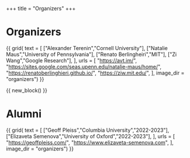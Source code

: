 +++
title = "Organizers"
+++

# Organizers

{{ grid(
    text = [
        ["Alexander Terenin","Cornell University"],
        ["Natalie Maus","University of Pennsylvania"],
        ["Renato Berlingheiri","MIT"],
        ["Zi Wang","Google Research"],
    ],
    urls = [
        "https://avt.im/",
        "https://sites.google.com/seas.upenn.edu/natalie-maus/home/",
        "https://renatoberlinghieri.github.io/",
        "https://ziw.mit.edu/",
    ],
    image_dir = "organizers") }}


{{ new_block() }}


# Alumni

{{ grid(
    text = [
        ["Geoff Pleiss","Columbia University","2022-2023"],
        ["Elizaveta Semenova","University of Oxford","2022-2023"],
    ],
    urls = [
        "https://geoffpleiss.com/",
        "https://www.elizaveta-semenova.com",
    ],
    image_dir = "organizers") }}
